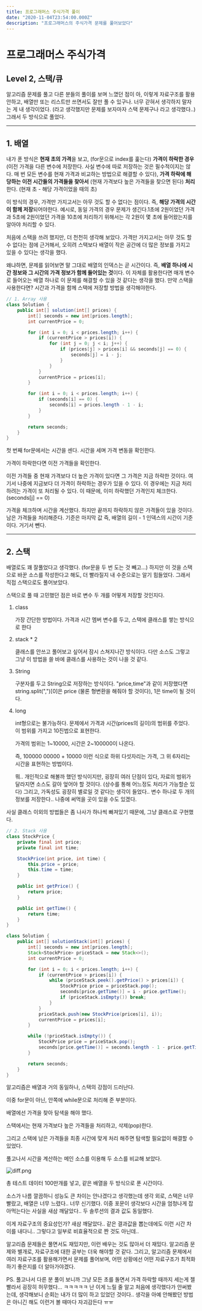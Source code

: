 ```yaml
---
title: 프로그래머스 주식가격 풀이
date: "2020-11-04T23:54:00.000Z"
description: "프로그래머스의 주식가격 문제를 풀어보았다"
---
```


# 프로그래머스 주식가격

## Level 2, 스택/큐

알고리즘 문제를 풀고 다른 분들의 풀이를 보며 느꼈던 점이 아, 이렇게 자료구조를 활용 안하고, 배열만 또는 리스트만 쓰면서도 잘만 풀 수 있구나. 너무 갇혀서 생각하지 말자는 게 내 생각이었다. (라고 생각했지만 문제를 보자마자 스택 문제구나 라고 생각했다..) 그래서 두 방식으로 풀었다.

------

## 1. 배열

내가 푼 방식은 **현재 초의 가격**을 보고, (for문으로 index를 훑는다) **가격이 하락한 경우** (이전 가격을 다른 변수에 저장한다. 사실 변수에 따로 저장하는 것은 필수적이지는 않다. 매 번 모든 변수를 현재 가격과 비교하는 방법으로 해결할 수 있다), **가격 하락에 해당하는 이전 시간들의 가격들을 찾아서** (현재 가격보다 높은 가격들을 찾으면 된다) **처리**한다. (현재 초 - 해당 가격이었을 때의 초)

이 방식의 경우, 가격만 가지고서는 아무 것도 할 수 없다는 점이다. 즉, **해당 가격의 시간이 함께 저장**되어야한다. 예시로, 동일 가격의 경우 문제가 생긴다.1초에 2원이었던 가격과 5초에 2원이었던 가격을 10초에 처리하기 위해서는 각 2원이 몇 초에 들어왔는지를 알아야 처리할 수 있다.

처음에 스택을 쓰려 했지만, 더 천천히 생각해 보았다. 가격만 가지고서는 아무 것도 할 수 없다는 점에 근거해서, 오히려 스택보다 배열이 작은 공간에 더 많은 정보를 가지고 있을 수 있다는 생각을 했다.

왜냐하면, 문제를 읽어보면 말 그대로 배열의 인덱스는 곧 시간이다. 즉, **배열 하나에 시간 정보와 그 시간의 가격 정보가 함께 들어있는 것**이다. 이 자체를 활용한다면 매개 변수로 들어오는 배열 하나로 이 문제를 해결할 수 있을 것 같다는 생각을 했다. 만약 스택을 사용한다면? 시간과 가격을 함께 스택에 저장할 방법을 생각해야한다.

```java
// 1. Array 사용
class Solution {
    public int[] solution(int[] prices) {
        int[] seconds = new int[prices.length];
        int currentPrice = 0;

        for (int i = 0; i < prices.length; i++) {
            if (currentPrice > prices[i]) {
                for (int j = 0; j < i; j++) {
                    if (prices[j] > prices[i] && seconds[j] == 0) {
                        seconds[j] = i - j;
                    }
                }
            }
            currentPrice = prices[i];
        }

        for (int i = 0; i < prices.length; i++) {
            if (seconds[i] == 0) {
                seconds[i] = prices.length - 1 - i;
            }
        }

        return seconds;
    }
}
```

첫 번째 for문에서는 시간을 센다. 시간을 세며 가격 변동을 확인한다. 

가격이 하락한다면 이전 가격들을 확인한다. 

이전 가격들 중 현재 가격보다 더 높은 가격이 있다면 그 가격은 지금 하락한 것이다. 여기서 나중에 지금보다 더 가격이 하락하는 경우가 있을 수 있다. 이 경우에는 지금 처리하려는 가격이 또 처리될 수 있다. 이 때문에, 이미 하락했던 가격인지 체크한다. (seconds[j] == 0)

가격을 체크하며 시간을 계산했다. 하지만 끝까지 하락하지 않은 가격들이 있을 것이다. 남은 가격들을 처리해준다. 기준은 마지막 값 즉, 배열의 길이 - 1 인덱스의 시간이 기준이다. 거기서 뺀다.

------

## 2. 스택

배열로도 꽤 잘풀었다고 생각했다. (for문을 두 번 도는 것 빼고...) 하지만 이 것을 스택으로 바꾼 소스를 작성한다고 해도, 더 빨라질지 내 수준으로는 알기 힘들었다. 그래서 직접 스택으로도 풀어보았다.

스택으로 풀 때 고민했던 점은 바로 변수 두 개를 어떻게 저장할 것인지다.

1. class

    가장 간단한 방법이다. 가격과 시간 멤버 변수를 두고, 스택에 클래스를 쌓는 방식으로 한다

2. stack * 2

    클래스를 안쓰고 풀어보고 싶어서 잠시 스쳐지나간 방식이다. 다만 소스도 그렇고 그냥 이 방법을 쓸 바에 클래스를 사용하는 것이 나을 것 같다.

3. String

    구분자를 두고 String으로 저장하는 방식이다. "price,time"과 같이 저장했다면 string.split(",")[0]은 price (물론 형변환을 해줘야 할 것이다), 1은 time이 될 것이다.

4. long

    int형으로는 불가능하다. 문제에서 가격과 시간(prices의 길이)의 범위를 주었다. 이 범위를 가지고 10진법으로 표현한다.

    가격의 범위는 1~10000, 시간은 2~100000이 나온다.

    즉, 100000 00000 + 10000 이런 식으로 하위 다섯자리는 가격, 그 위 6자리는 시간을 표현하는 방법이다.

    뭐.. 개인적으로 해볼까 했던 방식이지만, 굉장히 여러 단점이 있다, 자료의 범위가 달라지면 소스도 갈아 엎어야 할 것이다. (상수를 통해 어느정도 처리가 가능할순 있다) 그리고, 가독성도 굉장히 별로일 것 같다는 생각이 들었다.. 변수 하나로 두 개의 정보를 저장한다.. 나중에 써먹을 곳이 있을 수도 있겠다.

사실 클래스 이외의 방법들은 좀 나사가 하나씩 빠져있기 때문에, 그냥 클래스로 구현했다. 

```java
// 2. Stack 사용
class StockPrice {
    private final int price;
    private final int time;

    StockPrice(int price, int time) {
        this.price = price;
        this.time = time;
    }

    public int getPrice() {
        return price;
    }

    public int getTime() {
        return time;
    }
}

class Solution {
    public int[] solutionStack(int[] prices) {
        int[] seconds = new int[prices.length];
        Stack<StockPrice> priceStack = new Stack<>();
        int currentPrice = 0;

        for (int i = 0; i < prices.length; i++) {
            if (currentPrice > prices[i]) {
                while (priceStack.peek().getPrice() > prices[i]) {
                    StockPrice price = priceStack.pop();
                    seconds[price.getTime()] = i - price.getTime();
                    if (priceStack.isEmpty()) break;
                }
            }
            priceStack.push(new StockPrice(prices[i], i));
            currentPrice = prices[i];
        }

        while (!priceStack.isEmpty()) {
            StockPrice price = priceStack.pop();
            seconds[price.getTime()] = seconds.length - 1 - price.getTime();
        }

        return seconds;
    }
}
```

알고리즘은 배열과 거의 동일하나, 스택의 강점이 드러난다.

이중 for문이 아닌, 안쪽에 while문으로 처리해 준 부분이다.

배열에선 가격을 찾아 탐색을 해야 했다.

스택에서는 현재 가격보다 높은 가격들을 처리하고, 삭제(pop)한다.

그리고 스택에 남은 가격들을 최종 시간에 맞게 처리 해주면 탐색할 필요없이 해결할 수 있었다.



풀고나서 시간을 계산하는 메인 소스를 이용해 두 소스를 비교해 보았다.

![diff.png](./diff.PNG)

총 테스트 데이터 100만개를 넣고, 같은 배열을 두 방식으로 푼 시간이다.

소스가 나름 깔끔하니 성능도 큰 차이는 안나겠다고 생각했는데 생각 외로, 스택은 너무 빨랐고, 배열은 너무 느렸다.. 너무 신기했다. 이중 포문이 생각보다 시간을 엄청나게 잡아먹는다는 사실을 새삼 깨달았다.. 두 솔루션의 결과 값도 동일했다.

이게 자료구조의 중요성인가? 새삼 깨달았다.. 같은 결과값을 뽑는데에도 이런 시간 차이를 내다니.. 그렇다고 일부로 비효율적으로 짠 것도 아닌데..

알고리즘 문제들은 풀면서도 재밌지만, 이런 배우는 것도 많아서 더 재밌다. 알고리즘 문제와 별개로, 자료구조에 대한 공부는 더욱 해야할 것 같다. 그리고, 알고리즘 문제에서 여러 자료구조를 활용해가면서 문제를 풀어보며, 어떤 상황에선 어떤 자료구조가 최적화하기 좋은지를 더 알아가야겠다.

PS. 풀고나서 다른 분 풀이 보니까 그냥 모든 초를 돌면서 가격 하락할 때까지 세는게 젤 빨라서 굉장히 허무했다... ㅋㅋㅋㅋㅋ 난 이게 느릴 줄 알고 처음에 생각했다가 안써봤는데, 생각해보니 순회는 내가 더 많이 하고 있었던 것이다.. 생각을 아예 안해봤던 방법은 아니긴 해도 이런거 볼 때마다 자괴감든다 ㅠㅠ

